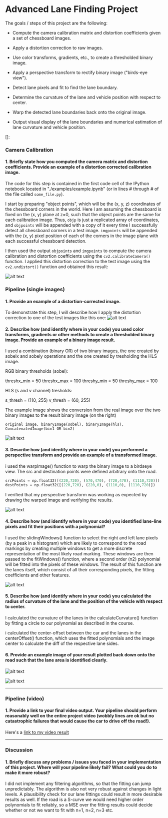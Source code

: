 

# Advanced Lane Finding Project

The goals / steps of this project are the following:

* Compute the camera calibration matrix and distortion coefficients given a set of chessboard images.

* Apply a distortion correction to raw images.

* Use color transforms, gradients, etc., to create a thresholded binary image.

* Apply a perspective transform to rectify binary image ("birds-eye view").

* Detect lane pixels and fit to find the lane boundary.

* Determine the curvature of the lane and vehicle position with respect to center.

* Warp the detected lane boundaries back onto the original image.

* Output visual display of the lane boundaries and numerical estimation of lane curvature and vehicle position.

[//]: #	"Image References"
[image1]: ./examples/undistortedImage.png	"Undistorted"
[image2]: ./examples/undistorted_test_image.png	"Real Images"
[image3]: ./examples/binary_image.png	"Binary Images"
[image4]: ./examples/binary_warping.png	"Binary Warped Images"
[image5]: ./examples/lane_fitting.png	"Lane Fitting Images"
[image6]: ./examples/lineArea1.png	"Output Area1"
[image7]: ./examples/lineArea2.png	"Output Area2"
[video1]: ./project_video.mp4	"Video"
[]: 

### Camera Calibration

#### 1. Briefly state how you computed the camera matrix and distortion coefficients. Provide an example of a distortion corrected calibration image.

The code for this step is contained in the first code cell of the IPython notebook located in "./examples/example.ipynb" (or in lines # through # of the file called `some_file.py`).  

I start by preparing "object points", which will be the (x, y, z) coordinates of the chessboard corners in the world. Here I am assuming the chessboard is fixed on the (x, y) plane at z=0, such that the object points are the same for each calibration image.  Thus, `objp` is just a replicated array of coordinates, and `objpoints` will be appended with a copy of it every time I successfully detect all chessboard corners in a test image.  `imgpoints` will be appended with the (x, y) pixel position of each of the corners in the image plane with each successful chessboard detection.  

I then used the output `objpoints` and `imgpoints` to compute the camera calibration and distortion coefficients using the `cv2.calibrateCamera()` function.  I applied this distortion correction to the test image using the `cv2.undistort()` function and obtained this result: 

![alt text][image1]

### Pipeline (single images)

#### 1. Provide an example of a distortion-corrected image.

To demonstrate this step, I will describe how I apply the distortion correction to one of the test images like this one:
![alt text][image2]

#### 2. Describe how (and identify where in your code) you used color transforms, gradients or other methods to create a thresholded binary image.  Provide an example of a binary image result.

I used a combination (binary OR) of two binary images, the one created by sobelx and sobely operations and the one created by tresholding the HLS image. 



RGB binary thresholds (sobel):

threshx_min = 50
threshx_max = 100
threshy_min = 50
threshy_max = 100



HLS (s and v channel) tresholds: 

 s_thresh = (110, 255)
 v_thresh = (60, 255)



The example image shows the conversion from the real image over the two binary images to the result binary image (on the right)

```
original image, binaryImage(sobel), binaryImage(hls), ConcatenatedImage(bin1 OR bin2)
```

![alt text][image3]

#### 3. Describe how (and identify where in your code) you performed a perspective transform and provide an example of a transformed image.

i used the warpImage() function to warp the binary image to a birdseye view. The src and destination points were defined arbitrary onto the road.

```python
srcPoints = np.float32([(220,720), (570,470), (720,470), (1110,720)]) 
destPoints = np.float32([(220,720), (220,0), (1110,0), (1110,720)])
```

I verified that my perspective transform was working as expected by drawing the warped image and verifying the results.

![alt text][image4]

#### 4. Describe how (and identify where in your code) you identified lane-line pixels and fit their positions with a polynomial?

I used the slidingWindows() function to select the right and left lane pixels (by a peak in a histogram) which are likely to correspond to the road markings by creating multiple windows to get a more discrete representation of the most likely road marking. These windows are then passed to the fitWindows() function, where a second order (n2) polynomial will be fitted into the pixels of these windows. The result of this function are the lanes itself, which consist of all their corresponding pixels, the fitting coefficients and other features. 

![alt text][image5]

#### 5. Describe how (and identify where in your code) you calculated the radius of curvature of the lane and the position of the vehicle with respect to center.

I calculated the curvature of the lanes in the calculateCurvature() function by fitting a circle to our polynomial as described in the course.

i calculated the center-offset between the car and the lanes in the centerOffset() function, which uses the fitted polynomials and the image center to calculate the diff of the respective lane sides. 

#### 6. Provide an example image of your result plotted back down onto the road such that the lane area is identified clearly.



![alt text][image6]

![alt text][image7]

---

### Pipeline (video)

#### 1. Provide a link to your final video output.  Your pipeline should perform reasonably well on the entire project video (wobbly lines are ok but no catastrophic failures that would cause the car to drive off the road!).

Here's a [link to my video result](./project_video_output.mp4])

---

### Discussion

#### 1. Briefly discuss any problems / issues you faced in your implementation of this project.  Where will your pipeline likely fail?  What could you do to make it more robust?

I did not implement any filtering algorithms, so that the fitting can jump unpredictably. The algorithm is also not very robust against changes in light levels. A plausibility check for our lane fittings could result in more desirable results as well. If the road is a S-curve we would need higher order polynomials to fit reliably, so a MSE over the fitting results could decide whether or not we want to fit with n=1, n=2, n=3 etc.
